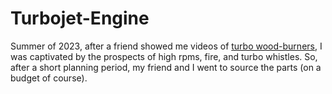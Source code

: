 # Turbojet-Engine

Summer of 2023, after a friend showed me videos of [turbo wood-burners](https://www.youtube.com/watch?v=6iSRcid7S44), I was captivated by the prospects of high rpms, fire, and turbo whistles. So, after a short planning period, my friend and I went to source the parts (on a budget of course).

